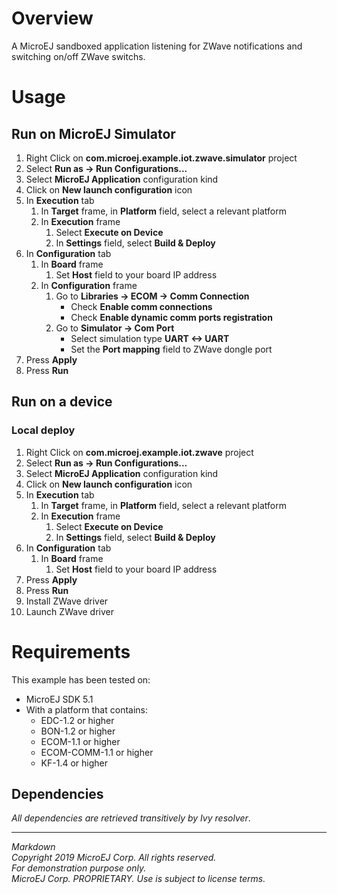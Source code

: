 # Overview

A MicroEJ sandboxed application listening for ZWave notifications and switching on/off ZWave switchs.

# Usage

## Run on MicroEJ Simulator

1. Right Click on **com.microej.example.iot.zwave.simulator** project
2. Select **Run as -> Run Configurations...** 
3. Select **MicroEJ Application** configuration kind
4. Click on **New launch configuration** icon
5. In **Execution** tab
	1. In **Target** frame, in **Platform** field, select a relevant platform
	2. In **Execution** frame
		1. Select **Execute on Device**
		2. In **Settings** field, select **Build & Deploy**
6. In **Configuration** tab
	1. In **Board** frame
		1. Set **Host** field to your board IP address
	1. In **Configuration** frame
		1. Go to **Libraries -> ECOM -> Comm Connection**
			* Check **Enable comm connections**
			* Check **Enable dynamic comm ports registration**
		1. Go to **Simulator -> Com Port**
			* Select simulation type **UART <-> UART**
			* Set the **Port mapping** field to ZWave dongle port
7. Press **Apply**
8. Press **Run**

## Run on a device

### Local deploy

1. Right Click on **com.microej.example.iot.zwave** project
2. Select **Run as -> Run Configurations...** 
3. Select **MicroEJ Application** configuration kind
4. Click on **New launch configuration** icon
5. In **Execution** tab
	1. In **Target** frame, in **Platform** field, select a relevant platform
	2. In **Execution** frame
		1. Select **Execute on Device**
		2. In **Settings** field, select **Build & Deploy**
6. In **Configuration** tab
	1. In **Board** frame
		1. Set **Host** field to your board IP address
7. Press **Apply**
8. Press **Run**
9. Install ZWave driver
10. Launch ZWave driver

# Requirements

This example has been tested on:

* MicroEJ SDK 5.1
* With a platform that contains:
    * EDC-1.2 or higher
    * BON-1.2 or higher
    * ECOM-1.1 or higher
    * ECOM-COMM-1.1 or higher
    * KF-1.4 or higher

## Dependencies

_All dependencies are retrieved transitively by Ivy resolver_.

---  
_Markdown_   
_Copyright 2019 MicroEJ Corp. All rights reserved._   
_For demonstration purpose only._   
_MicroEJ Corp. PROPRIETARY. Use is subject to license terms._  